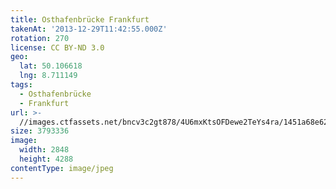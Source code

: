```yaml
---
title: Osthafenbrücke Frankfurt
takenAt: '2013-12-29T11:42:55.000Z'
rotation: 270
license: CC BY-ND 3.0
geo:
  lat: 50.106618
  lng: 8.711149
tags:
  - Osthafenbrücke
  - Frankfurt
url: >-
  //images.ctfassets.net/bncv3c2gt878/4U6mxKtsOFDewe2TeYs4ra/1451a68e6264b45e933db48d254bd89a/osthafenbrcke-frankfurt_11625597014_o
size: 3793336
image:
  width: 2848
  height: 4288
contentType: image/jpeg
---
```


